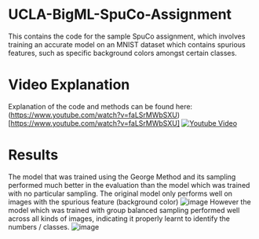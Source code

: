 # UCLA-BigML-SpuCo-Assignment
This contains the code for the sample SpuCo assignment, which involves training an accurate model on an MNIST dataset which contains spurious features, such as specific background colors amongst certain classes.

# Video Explanation
Explanation of the code and methods can be found here:
(https://www.youtube.com/watch?v=faLSrMWbSXU)[https://www.youtube.com/watch?v=faLSrMWbSXU]
[![Youtube Video](https://img.youtube.com/vi/faLSrMWbSXU/0.jpg)](https://www.youtube.com/watch?v=faLSrMWbSXU)

# Results
The model that was trained using the George Method and its sampling performed much better in the evaluation than the model which was trained with no particular sampling.
The original model only performs well on images with the spurious feature (background color)
![image](https://github.com/user-attachments/assets/2d3ba713-2071-4954-a9dd-0433500f4235)
However the model which was trained with group balanced sampling performed well across all kinds of images, indicating it properly learnt to identify the numbers / classes.
![image](https://github.com/user-attachments/assets/2a6e2d8c-7fcc-4d49-818a-2f6079270c3b)

